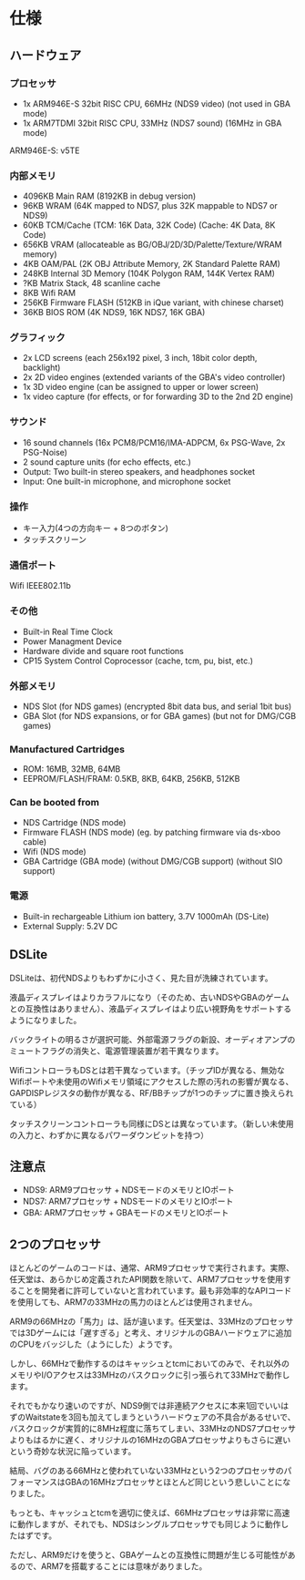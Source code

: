 # 仕様

## ハードウェア

### プロセッサ

- 1x ARM946E-S 32bit RISC CPU, 66MHz (NDS9 video) (not used in GBA mode)
- 1x ARM7TDMI  32bit RISC CPU, 33MHz (NDS7 sound) (16MHz in GBA mode)

ARM946E-S: v5TE

### 内部メモリ

- 4096KB Main RAM (8192KB in debug version)
- 96KB   WRAM (64K mapped to NDS7, plus 32K mappable to NDS7 or NDS9)
- 60KB   TCM/Cache (TCM: 16K Data, 32K Code) (Cache: 4K Data, 8K Code)
- 656KB  VRAM (allocateable as BG/OBJ/2D/3D/Palette/Texture/WRAM memory)
- 4KB    OAM/PAL (2K OBJ Attribute Memory, 2K Standard Palette RAM)
- 248KB  Internal 3D Memory (104K Polygon RAM, 144K Vertex RAM)
- ?KB    Matrix Stack, 48 scanline cache
- 8KB    Wifi RAM
- 256KB  Firmware FLASH (512KB in iQue variant, with chinese charset)
- 36KB   BIOS ROM (4K NDS9, 16K NDS7, 16K GBA)

### グラフィック

- 2x LCD screens (each 256x192 pixel, 3 inch, 18bit color depth, backlight)
- 2x 2D video engines (extended variants of the GBA's video controller)
- 1x 3D video engine (can be assigned to upper or lower screen)
- 1x video capture (for effects, or for forwarding 3D to the 2nd 2D engine)

### サウンド

- 16 sound channels (16x PCM8/PCM16/IMA-ADPCM, 6x PSG-Wave, 2x PSG-Noise)
- 2 sound capture units (for echo effects, etc.)
- Output: Two built-in stereo speakers, and headphones socket
- Input:  One built-in microphone, and microphone socket

### 操作

- キー入力(4つの方向キー + 8つのボタン)
- タッチスクリーン

### 通信ポート

Wifi IEEE802.11b

### その他

- Built-in Real Time Clock
- Power Managment Device
- Hardware divide and square root functions
- CP15 System Control Coprocessor (cache, tcm, pu, bist, etc.)

### 外部メモリ

- NDS Slot (for NDS games) (encrypted 8bit data bus, and serial 1bit bus)
- GBA Slot (for NDS expansions, or for GBA games) (but not for DMG/CGB games)

### Manufactured Cartridges

- ROM: 16MB, 32MB, 64MB
- EEPROM/FLASH/FRAM: 0.5KB, 8KB, 64KB, 256KB, 512KB

### Can be booted from

- NDS Cartridge (NDS mode)
- Firmware FLASH (NDS mode) (eg. by patching firmware via ds-xboo cable)
- Wifi (NDS mode)
- GBA Cartridge (GBA mode) (without DMG/CGB support) (without SIO support)

### 電源

- Built-in rechargeable Lithium ion battery, 3.7V 1000mAh (DS-Lite)
- External Supply: 5.2V DC

## DSLite

DSLiteは、初代NDSよりもわずかに小さく、見た目が洗練されています。

液晶ディスプレイはよりカラフルになり（そのため、古いNDSやGBAのゲームとの互換性はありません）、液晶ディスプレイはより広い視野角をサポートするようになりました。

バックライトの明るさが選択可能、外部電源フラグの新設、オーディオアンプのミュートフラグの消失と、電源管理装置が若干異なります。

WifiコントローラもDSとは若干異なっています。（チップIDが異なる、無効なWifiポートや未使用のWifiメモリ領域にアクセスした際の汚れの影響が異なる、GAPDISPレジスタの動作が異なる、RF/BBチップが1つのチップに置き換えられている）

タッチスクリーンコントローラも同様にDSとは異なっています。（新しい未使用の入力と、わずかに異なるパワーダウンビットを持つ）

## 注意点

- NDS9: ARM9プロセッサ + NDSモードのメモリとIOポート
- NDS7: ARM7プロセッサ + NDSモードのメモリとIOポート
- GBA: ARM7プロセッサ + GBAモードのメモリとIOポート

## 2つのプロセッサ

ほとんどのゲームのコードは、通常、ARM9プロセッサで実行されます。実際、任天堂は、あらかじめ定義されたAPI関数を除いて、ARM7プロセッサを使用することを開発者に許可していないと言われています。最も非効率的なAPIコードを使用しても、ARM7の33MHzの馬力のほとんどは使用されません。

ARM9の66MHzの「馬力」は、話が違います。任天堂は、33MHzのプロセッサでは3Dゲームには「遅すぎる」と考え、オリジナルのGBAハードウェアに追加のCPUをバッジした（ようにした）ようです。

しかし、66MHzで動作するのはキャッシュとtcmにおいてのみで、それ以外のメモリやI/Oアクセスは33MHzのバスクロックに引っ張られて33MHzで動作します。

それでもかなり速いのですが、NDS9側では非連続アクセスに本来1回でいいはずのWaitstateを3回も加えてしまうというハードウェアの不具合があるせいで、バスクロックが実質的に8MHz程度に落ちてしまい、33MHzのNDS7プロセッサよりもはるかに遅く、オリジナルの16MHzのGBAプロセッサよりもさらに遅いという奇妙な状況に陥っています。

結局、バグのある66MHzと使われていない33MHzという2つのプロセッサのパフォーマンスはGBAの16MHzプロセッサとほとんど同じという悲しいことになりました。

もっとも、キャッシュとtcmを適切に使えば、66MHzプロセッサは非常に高速に動作しますが、それでも、NDSはシングルプロセッサでも同じように動作したはずです。

ただし、ARM9だけを使うと、GBAゲームとの互換性に問題が生じる可能性があるので、ARM7を搭載することには意味がありました。

